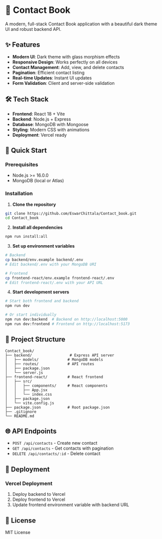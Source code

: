 # 📱 Contact Book

A modern, full-stack Contact Book application with a beautiful dark theme UI and robust backend API.

## ✨ Features

- **Modern UI**: Dark theme with glass morphism effects
- **Responsive Design**: Works perfectly on all devices
- **Contact Management**: Add, view, and delete contacts
- **Pagination**: Efficient contact listing
- **Real-time Updates**: Instant UI updates
- **Form Validation**: Client and server-side validation

## 🛠️ Tech Stack

- **Frontend**: React 18 + Vite
- **Backend**: Node.js + Express
- **Database**: MongoDB with Mongoose
- **Styling**: Modern CSS with animations
- **Deployment**: Vercel ready

## 🚀 Quick Start

### Prerequisites
- Node.js >= 16.0.0
- MongoDB (local or Atlas)

### Installation

1. **Clone the repository**
```bash
git clone https://github.com/EswarChittala/Contact_book.git
cd Contact_book
```

2. **Install all dependencies**
```bash
npm run install:all
```

3. **Set up environment variables**
```bash
# Backend
cp backend/env.example backend/.env
# Edit backend/.env with your MongoDB URI

# Frontend
cp frontend-react/env.example frontend-react/.env
# Edit frontend-react/.env with your API URL
```

4. **Start development servers**
```bash
# Start both frontend and backend
npm run dev

# Or start individually
npm run dev:backend  # Backend on http://localhost:5000
npm run dev:frontend # Frontend on http://localhost:5173
```

## 📁 Project Structure

```
Contact_book/
├── backend/                 # Express API server
│   ├── models/             # MongoDB models
│   ├── routes/             # API routes
│   ├── package.json
│   └── server.js
├── frontend-react/         # React frontend
│   ├── src/
│   │   ├── components/     # React components
│   │   ├── App.jsx
│   │   └── index.css
│   ├── package.json
│   └── vite.config.js
├── package.json            # Root package.json
├── .gitignore
└── README.md
```

## 🌐 API Endpoints

- `POST /api/contacts` - Create new contact
- `GET /api/contacts` - Get contacts with pagination
- `DELETE /api/contacts/:id` - Delete contact

## 🚀 Deployment

### Vercel Deployment
1. Deploy backend to Vercel
2. Deploy frontend to Vercel
3. Update frontend environment variable with backend URL

## 📄 License

MIT License
